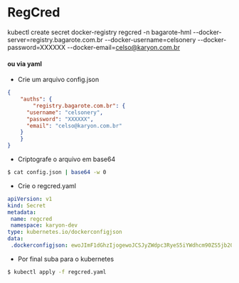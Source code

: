 # RegCred

 kubectl create secret docker-registry regcred -n bagarote-hml --docker-server=registry.bagarote.com.br --docker-username=celsonery --docker-password=XXXXXX --docker-email=celso@karyon.com.br

#### ou via yaml

- Crie um arquivo config.json
```json
{
	"auths": {
		"registry.bagarote.com.br": {
      "username": "celsonery",
      "password": "XXXXXX",
      "email": "celso@karyon.com.br"
    }
	}
}
```

- Criptografe o arquivo em base64
```sh
$ cat config.json | base64 -w 0
```

- Crie o regcred.yaml

 ```yaml
apiVersion: v1
kind: Secret
metadata:
  name: regcred
  namespace: karyon-dev
type: kubernetes.io/dockerconfigjson
data:
  .dockerconfigjson: ewoJImF1dGhzIjogewoJCSJyZWdpc3RyeS5iYWdhcm90ZS5jb20uYnIiOiB7CiAgICAgICJ1c2VybmFtZSI6ICJjZWxzb25lcnkiLAogICAgICAicGFzc3dvcmQiOiAiWFhYWFhYIiwKICAgICAgImVtYWlsIjogImNlbHNvQGthcnlvbi5jb20uYnIiCiAgICB9Cgl9Cn0K
 ```

 - Por final suba para o kubernetes
 ```sh
 $ kubectl apply -f regcred.yaml
 ```
 